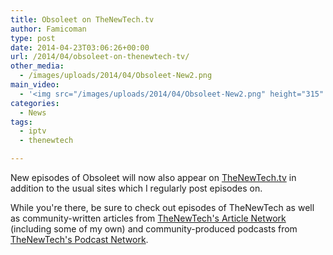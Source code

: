 ```yaml
---
title: Obsoleet on TheNewTech.tv
author: Famicoman
type: post
date: 2014-04-23T03:06:26+00:00
url: /2014/04/obsoleet-on-thenewtech-tv/
other_media:
  - /images/uploads/2014/04/Obsoleet-New2.png
main_video:
  - '<img src="/images/uploads/2014/04/Obsoleet-New2.png" height="315" width="561">'
categories:
  - News
tags:
  - iptv
  - thenewtech

---
```

New episodes of Obsoleet will now also appear on [TheNewTech.tv][1] in addition to the usual sites which I regularly post episodes on.

While you're there, be sure to check out episodes of TheNewTech as well as community-written articles from [TheNewTech's Article Network][2] (including some of my own) and community-produced podcasts from [TheNewTech's Podcast Network][3].

 [1]: http://thenewtech.tv "TheNewTech.tv"
 [2]: http://thenewtech.info/ "TheNewTech.info"
 [3]: http://thenewtech.fm/ "TheNewTech.fm"